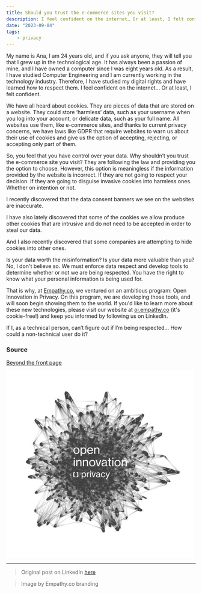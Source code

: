 ```yaml
---
title: Should you trust the e-commerce sites you visit?
description: I feel confident on the internet… Or at least, I felt confident.
date: "2023-09-04"
tags:
    - privacy
---
```


My name is Ana, I am 24 years old, and if you ask anyone, they will tell you that I grew up in the technological age. It has always been a passion of mine, and I have owned a computer since I was eight years old. As a result, I have studied Computer Engineering and I am currently working in the technology industry. Therefore, I have studied my digital rights and have learned how to respect them. I feel confident on the internet… Or at least, I felt confident.

We have all heard about cookies. They are pieces of data that are stored on a website. They could store ‘harmless’ data, such as your username when you log into your account, or delicate data, such as your full name. All websites use them, like e-commerce sites, and thanks to current privacy concerns, we have laws like GDPR that require websites to warn us about their use of cookies and give us the option of accepting, rejecting, or accepting only part of them.

So, you feel that you have control over your data. Why shouldn’t you trust the e-commerce site you visit? They are following the law and providing you the option to choose. However, this option is meaningless if the information provided by the website is incorrect. If they are not going to respect your decision. If they are going to disguise invasive cookies into harmless ones. Whether on intention or not.

I recently discovered that the data consent banners we see on the websites are inaccurate.

I have also lately discovered that some of the cookies we allow produce other cookies that are intrusive and do not need to be accepted in order to steal our data.

And I also recently discovered that some companies are attempting to hide cookies into other ones.

Is your data worth the misinformation? Is your data more valuable than you? No, I don't believe so. We must enforce data respect and develop tools to determine whether or not we are being respected. You have the right to know what your personal information is being used for.

That is why, at [Empathy.co](empathy.co), we ventured on an ambitious program: Open Innovation in Privacy. On this program, we are developing those tools, and will soon begin showing them to the world. If you'd like to learn more about these new technologies, please visit our website at [oi.empathy.co](https://oi.empathy.co/#open-privacy) (it's cookie-free!) and keep you informed by following us on LinkedIn.

If I, as a technical person, can’t figure out if I’m being respected… How could a non-technical user do it?

<h3>Source</h3>

[Beyond the front page](https://lnkd.in/dsmjkm4z)

![Open Innovation in Privacy branding](1.jpg)

-----

> Original post on LinkedIn [here](https://www.linkedin.com/feed/update/urn:li:activity:7093155987322286080?utm_source=share&utm_medium=member_desktop)

> Image by Empathy.co branding
